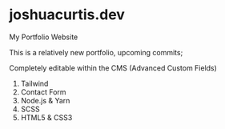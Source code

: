 # joshuacurtis.dev
My Portfolio Website

This is a relatively new portfolio, upcoming commits; 

Completely editable within the CMS (Advanced Custom Fields) 
1. Tailwind 
2. Contact Form 
3. Node.js & Yarn 
4. SCSS 
5. HTML5 & CSS3 




